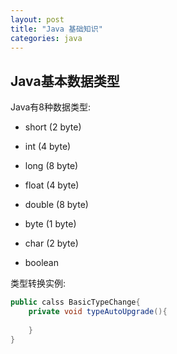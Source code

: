 ```yaml
---
layout: post
title: "Java 基础知识" 
categories: java
---
```

## Java基本数据类型
Java有8种数据类型:

- short (2 byte)
- int (4 byte)
- long (8 byte)

- float (4 byte)
- double (8 byte)

- byte (1 byte)
- char (2 byte) 

- boolean 

类型转换实例:

```java
public calss BasicTypeChange{
    private void typeAutoUpgrade(){
        
    }
}
``` 
